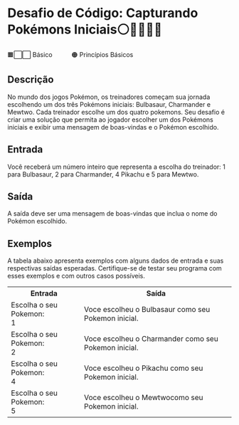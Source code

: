 # Desafio de Código: Capturando Pokémons Iniciais⚪🔴🦊🦸‍♂️
🟧⬜⬜ Básico &nbsp;&nbsp;&nbsp;&nbsp;&nbsp;&nbsp;&nbsp;&nbsp;&nbsp;&nbsp;🟠 Princípios Básicos

## Descrição
No mundo dos jogos Pokémon, os treinadores começam sua jornada escolhendo um dos três Pokémons iniciais: Bulbasaur, Charmander e Mewtwo. Cada treinador escolhe um dos quatro pokemons. Seu desafio é criar uma solução que permita ao jogador escolher um dos Pokémons iniciais e exibir uma mensagem de boas-vindas e o Pokémon escolhido.

## Entrada
Você receberá um número inteiro que representa a escolha do treinador: 1 para Bulbasaur, 2 para Charmander, 4 Pikachu e 5 para Mewtwo.

## Saída
A saída deve ser uma mensagem de boas-vindas que inclua o nome do Pokémon escolhido.

## Exemplos
A tabela abaixo apresenta exemplos com alguns dados de entrada e suas respectivas saídas esperadas. Certifique-se de testar seu programa com esses exemplos e com outros casos possíveis.

<table>
    <tr>
        <th>Entrada</th>
        <th>Saída</th>
    </tr>
    <tr>
        <td>Escolha o seu Pokemon:<br>1</td>
        <td>Voce escolheu o Bulbasaur como seu Pokemon inicial.
</td>
    </tr>
    <tr>
        <td>Escolha o seu Pokemon:<br>2</td>
        <td>Voce escolheu o Charmander como seu Pokemon inicial.
</td>
    </tr>
    <tr>
        <td>Escolha o seu Pokemon:<br>4</td>
        <td>Voce escolheu o Pikachu como seu Pokemon inicial.</td>
    </tr>
    <tr>
        <td>Escolha o seu Pokemon:<br>5</td>
        <td>Voce escolheu o Mewtwocomo seu Pokemon inicial.</td>
    </tr>
</table>